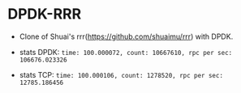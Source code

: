 # DPDK-RRR
- Clone of Shuai's rrr(https://github.com/shuaimu/rrr) with DPDK.
- stats DPDK:
 ```time: 100.000072, count: 10667610, rpc per sec: 106676.023326```

 - stats TCP:
 ```time: 100.000106, count: 1278520, rpc per sec: 12785.186456```
